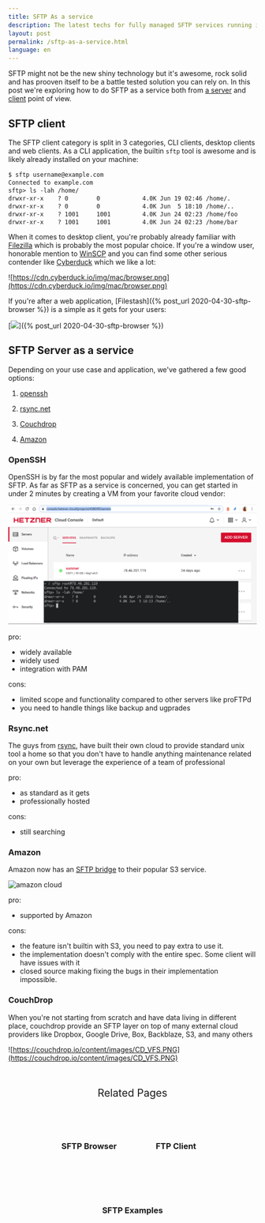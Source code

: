 ```yaml
---
title: SFTP As a service
description: The latest techs for fully managed SFTP services running in the cloud
layout: post
permalink: /sftp-as-a-service.html
language: en
---
```


SFTP might not be the new shiny technology but it's awesome, rock solid and has prooven itself to be a battle tested solution you can rely on. In this post we're exploring how to do SFTP as a service both from [a server](#sftp-server-as-a-service) and [client](#sftp-client) point of view.

## SFTP client

The SFTP client category is split in 3 categories, CLI clients, desktop clients and web clients. As a CLI application, the builtin `sftp` tool is awesome and is likely already installed on your machine:
```
$ sftp username@example.com
Connected to example.com
sftp> ls -lah /home/
drwxr-xr-x    ? 0        0            4.0K Jun 19 02:46 /home/.
drwxr-xr-x    ? 0        0            4.0K Jun  5 18:10 /home/..
drwxr-xr-x    ? 1001     1001         4.0K Jun 24 02:23 /home/foo
drwxr-xr-x    ? 1001     1001         4.0K Jun 24 02:23 /home/bar
```

When it comes to desktop client, you're probably already familiar with [Filezilla](https://filezilla-project.org/) which is probably the most popular choice. If you're a window user, honorable mention to [WinSCP](https://winscp.net/eng/index.php) and you can find some other serious contender like [Cyberduck](https://cyberduck.io/) which we like a lot:

![https://cdn.cyberduck.io/img/mac/browser.png](https://cdn.cyberduck.io/img/mac/browser.png)


If you're after a web application, [Filestash]({% post_url 2020-04-30-sftp-browser %}) is a simple as it gets for your users:

[![](https://qph.fs.quoracdn.net/main-qimg-b1263917f542141ff92c0b88b025368c)]({% post_url 2020-04-30-sftp-browser %})


## SFTP Server as a service

Depending on your use case and application, we've gathered a few good options:

1. [openssh](#openssh)

2. [rsync.net](#rsyncnet)

3. [Couchdrop](#couchdrop)

4. [Amazon](#amazon)

### OpenSSH

OpenSSH is by far the most popular and widely available implementation of SFTP. As far as SFTP as a service is concerned, you can get started in under 2 minutes by creating a VM from your favorite cloud vendor:

![hetzner dashboard screenshot](/img/posts/2020-06-29-sftp-as-a-service-openssh.png)

pro:
- widely available
- widely used
- integration with PAM

cons:
- limited scope and functionality compared to other servers like proFTPd
- you need to handle things like backup and ugprades

### Rsync.net

The guys from [rsync](https://www.rsync.net/), have built their own cloud to provide standard unix tool a home so that you don't have to handle anything maintenance related on your own but leverage the experience of a team of professional

pro:
- as standard as it gets
- professionally hosted

cons:
- still searching

### Amazon

Amazon now has an [SFTP bridge](https://aws.amazon.com/aws-transfer-family/?whats-new-cards.sort-by=item.additionalFields.postDateTime&whats-new-cards.sort-order=desc) to their popular S3 service.

![amazon cloud](https://d1.awsstatic.com/product-marketing/AWS%20Transfer%20Family/How-it-works-diagram-Transfer-family.9253476414113931316355159133dd1657ab5128.jpg)

pro:
- supported by Amazon

cons:
- the feature isn't builtin with S3, you need to pay extra to use it.
- the implementation doesn't comply with the entire spec. Some client will have issues with it
- closed source making fixing the bugs in their implementation impossible.


### CouchDrop

When you're not starting from scratch and have data living in different place, couchdrop provide an SFTP layer on top of many external cloud providers like Dropbox, Google Drive, Box, Backblaze, S3, and many others

![https://couchdrop.io/content/images/CD_VFS.PNG](https://couchdrop.io/content/images/CD_VFS.PNG)


<div class="related">
    <div class="title">
        Related Pages <br>
        <img src="https://mickael.kerjean.me/assets/img/arrow_bottom.png"/>
    </div>
    <div class="related_content">
        <a href="{% post_url 2020-04-30-sftp-browser %}"><h3 class="no-anchor">SFTP Browser</h3></a><a href="{% post_url 2019-11-26-ftp-web-client %}"><h3 class="no-anchor">FTP Client</h3></a><a href="{% post_url 2020-07-01-sftp-example %}"><h3 class="no-anchor">SFTP Examples</h3></a>
    </div>
</div>

<style>
.related{ text-align:center;margin-top:50px;}
.related .title{
    font-size: 1.5em;
    margin-top: 30px;
}
.related .title img{
    animation: bounce 1s infinite alternate;
    width: 16px;
    height: 17px;
}
.related .related_content { margin-top:5px; }
.related .related_content h3 {
    background: var(--bg-color);
    padding: 50px 0;
    border-radius: 5px;
    margin: 0!important;
}
.related .related_content a{
    display: inline-block;
    width: 33%;
    padding: 5px;
    text-decoration: none!important;
}
.related .related_content a:hover{
    transform: scale(1.1);
    transition: ease 0.3s transform;
}
.related .related_content a:hover h3{
    background: var(--emphasis-primary);
    transition: ease 0.3s background;
}

@media only screen and (max-width: 550px) {
    .related .related_content a{ width: 100%; }
}
@keyframes bounce {
    from {
        transform: translate3d(0,0,0);
    }
    to {
        transform: translate3d(0,-8px,0);
    }
}
</style>
